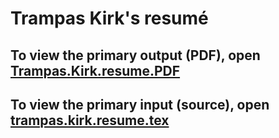 # Trampas Kirk's resumé

## To view the primary output (PDF), open [Trampas.Kirk.resume.PDF](https://github.com/cynoclast/resume/blob/master/Trampas.Kirk.resume.pdf)

## To view the primary input (source), open [trampas.kirk.resume.tex](https://github.com/cynoclast/resume/blob/master/trampas.kirk.resume.tex)
